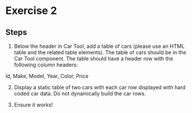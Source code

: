 # Exercise 2

## Steps

1. Below the header in Car Tool, add a table of cars (please use an HTML table and the related table elements). The table of cars should be in the Car Tool component. The table should have a header row with the following column headers:

Id, Make, Model, Year, Color, Price

2. Display a static table of two cars with each car row displayed with hard coded car data. Do not dynamically build the car rows.

3. Ensure it works!